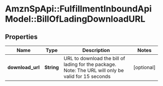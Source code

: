# AmznSpApi::FulfillmentInboundApiModel::BillOfLadingDownloadURL

## Properties
Name | Type | Description | Notes
------------ | ------------- | ------------- | -------------
**download_url** | **String** | URL to download the bill of lading for the package. Note: The URL will only be valid for 15 seconds | [optional] 

